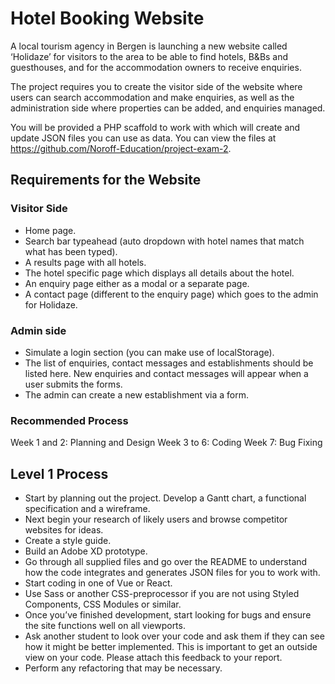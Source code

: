# Hotel Booking Website

A local tourism agency in Bergen is launching a new website called ‘Holidaze’ for visitors to the
area to be able to find hotels, B&Bs and guesthouses, and for the accommodation owners to
receive enquiries.

The project requires you to create the visitor side of the website where users can search
accommodation and make enquiries, as well as the administration side where properties can be
added, and enquiries managed.

You will be provided a PHP scaffold to work with which will create and update JSON files you
can use as data. You can view the files at https://github.com/Noroff-Education/project-exam-2.

## Requirements for the Website

### Visitor Side
- Home page.
- Search bar typeahead (auto dropdown with hotel names that match what has been
typed).
- A results page with all hotels.
- The hotel specific page which displays all details about the hotel.
- An enquiry page either as a modal or a separate page.
- A contact page (different to the enquiry page) which goes to the admin for Holidaze.

### Admin side
- Simulate a login section (you can make use of localStorage).
- The list of enquiries, contact messages and establishments should be listed here. New enquiries and contact messages will appear when a user submits the forms.
- The admin can create a new establishment via a form.

### Recommended Process
Week 1 and 2: Planning and Design
Week 3 to 6: Coding
Week 7: Bug Fixing

## Level 1 Process
- Start by planning out the project. Develop a Gantt chart, a functional specification and a
wireframe.
- Next begin your research of likely users and browse competitor websites for ideas.
- Create a style guide.
- Build an Adobe XD prototype.
- Go through all supplied files and go over the README to understand how the code
integrates and generates JSON files for you to work with.
- Start coding in one of Vue or React.
- Use Sass or another CSS-preprocessor if you are not using Styled Components, CSS
Modules or similar.
- Once you’ve finished development, start looking for bugs and ensure the site functions
well on all viewports.
- Ask another student to look over your code and ask them if they can see how it might
be better implemented. This is important to get an outside view on your code. Please
attach this feedback to your report.
- Perform any refactoring that may be necessary.